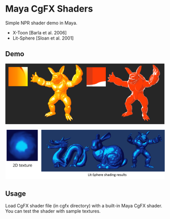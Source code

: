 
Maya CgFX Shaders
====

Simple NPR shader demo in Maya.
- X-Toon [Barla et al. 2006]
- Lit-Sphere [Sloan et al. 2001]

## Demo
![X-Toon](XToon/results/XToon.png)

![Lit-Sphere](LitSphere/results/LitSphere.png)

## Usage

Load CgFX shader file (in cgfx directory) with a built-in Maya CgFX shader.
You can test the shader with sample textures.
